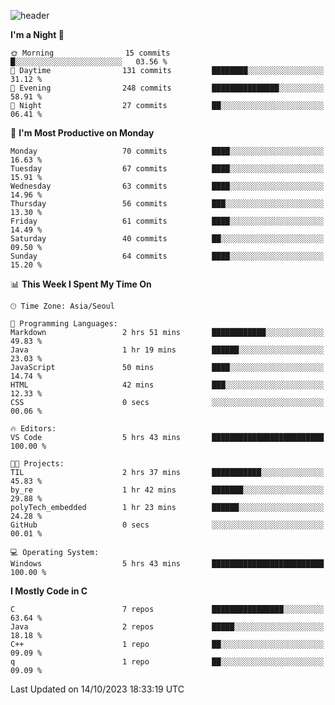 
![header](https://capsule-render.vercel.app/api?type=slice&color=323C73&height=100&section=header&text=Hi!%20I'm%20Min-hee&fontSize=90&animation=twinkling&fontColor=D5C2EE)


<!--START_SECTION:waka-->
**I'm a Night 🦉** 

```text
🌞 Morning                15 commits          █░░░░░░░░░░░░░░░░░░░░░░░░   03.56 % 
🌆 Daytime                131 commits         ████████░░░░░░░░░░░░░░░░░   31.12 % 
🌃 Evening                248 commits         ███████████████░░░░░░░░░░   58.91 % 
🌙 Night                  27 commits          ██░░░░░░░░░░░░░░░░░░░░░░░   06.41 % 
```
📅 **I'm Most Productive on Monday** 

```text
Monday                   70 commits          ████░░░░░░░░░░░░░░░░░░░░░   16.63 % 
Tuesday                  67 commits          ████░░░░░░░░░░░░░░░░░░░░░   15.91 % 
Wednesday                63 commits          ████░░░░░░░░░░░░░░░░░░░░░   14.96 % 
Thursday                 56 commits          ███░░░░░░░░░░░░░░░░░░░░░░   13.30 % 
Friday                   61 commits          ████░░░░░░░░░░░░░░░░░░░░░   14.49 % 
Saturday                 40 commits          ██░░░░░░░░░░░░░░░░░░░░░░░   09.50 % 
Sunday                   64 commits          ████░░░░░░░░░░░░░░░░░░░░░   15.20 % 
```


📊 **This Week I Spent My Time On** 

```text
🕑︎ Time Zone: Asia/Seoul

💬 Programming Languages: 
Markdown                 2 hrs 51 mins       ████████████░░░░░░░░░░░░░   49.83 % 
Java                     1 hr 19 mins        ██████░░░░░░░░░░░░░░░░░░░   23.03 % 
JavaScript               50 mins             ████░░░░░░░░░░░░░░░░░░░░░   14.74 % 
HTML                     42 mins             ███░░░░░░░░░░░░░░░░░░░░░░   12.33 % 
CSS                      0 secs              ░░░░░░░░░░░░░░░░░░░░░░░░░   00.06 % 

🔥 Editors: 
VS Code                  5 hrs 43 mins       █████████████████████████   100.00 % 

🐱‍💻 Projects: 
TIL                      2 hrs 37 mins       ███████████░░░░░░░░░░░░░░   45.83 % 
by_re                    1 hr 42 mins        ███████░░░░░░░░░░░░░░░░░░   29.88 % 
polyTech_embedded        1 hr 23 mins        ██████░░░░░░░░░░░░░░░░░░░   24.28 % 
GitHub                   0 secs              ░░░░░░░░░░░░░░░░░░░░░░░░░   00.01 % 

💻 Operating System: 
Windows                  5 hrs 43 mins       █████████████████████████   100.00 % 
```

**I Mostly Code in C** 

```text
C                        7 repos             ████████████████░░░░░░░░░   63.64 % 
Java                     2 repos             █████░░░░░░░░░░░░░░░░░░░░   18.18 % 
C++                      1 repo              ██░░░░░░░░░░░░░░░░░░░░░░░   09.09 % 
q                        1 repo              ██░░░░░░░░░░░░░░░░░░░░░░░   09.09 % 
```




 Last Updated on 14/10/2023 18:33:19 UTC
<!--END_SECTION:waka-->










<!-- 깃허브 프로필 스탯 오류 https://80000coding.oopy.io/c4235590-9033-49b3-943c-f8b6c1bfbc36 --!>

 <!--
**Minhee713/Minhee713** is a ✨ _special_ ✨ repository because its `README.md` (this file) appears on your GitHub profile.

Here are some ideas to get you started:

- 🔭 I’m currently working on ...
- 🌱 I’m currently learning ...
- 👯 I’m looking to collaborate on ...
- 🤔 I’m looking for help with ...
- 💬 Ask me about ...
- 📫 How to reach me: ...
- 😄 Pronouns: ...
- ⚡ Fun fact: ...
-->
